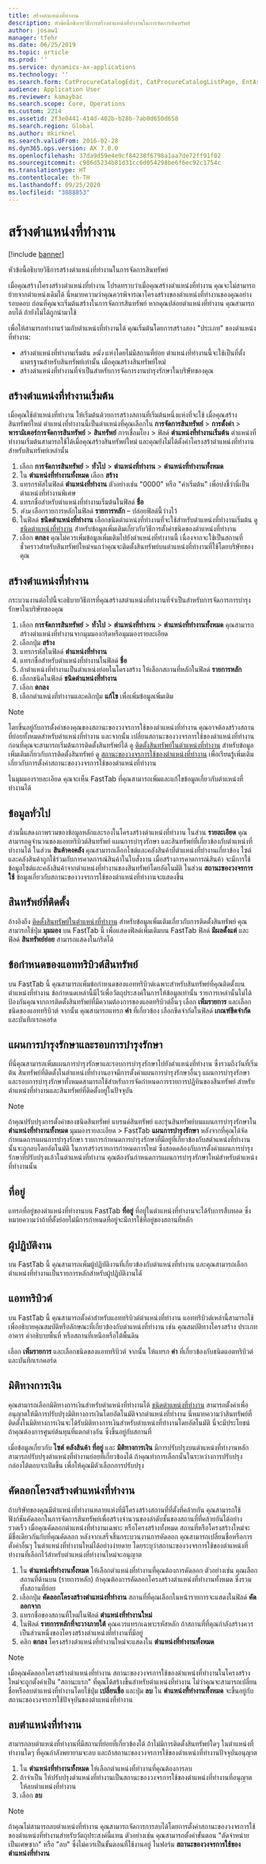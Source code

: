 ```yaml
---
title: สร้างตำแหน่งที่ทำงาน
description: หัวข้อนี้อธิบายวิธีการสร้างตำแหน่งที่ทำงานในการจัดการสินทรัพย์
author: josaw1
manager: tfehr
ms.date: 06/25/2019
ms.topic: article
ms.prod: ''
ms.service: dynamics-ax-applications
ms.technology: ''
ms.search.form: CatProcureCatalogEdit, CatProcureCatalogListPage, EntAssetFunctionalLocationCopyStructure, EntAssetFunctionalLocationCreate
audience: Application User
ms.reviewer: kamaybac
ms.search.scope: Core, Operations
ms.custom: 2214
ms.assetid: 2f3e0441-414d-402b-b28b-7ab0d650d658
ms.search.region: Global
ms.author: mkirknel
ms.search.validFrom: 2016-02-28
ms.dyn365.ops.version: AX 7.0.0
ms.openlocfilehash: 37da9d59e4e9cf84238f6798a1aa7de72ff91f02
ms.sourcegitcommit: c986d5234b81d31cc6d054298be6f6ec92c1754c
ms.translationtype: HT
ms.contentlocale: th-TH
ms.lasthandoff: 09/25/2020
ms.locfileid: "3888853"
---
```

# <a name="create-functional-locations"></a>สร้างตำแหน่งที่ทำงาน

[!include [banner](../../includes/banner.md)]

 

หัวข้อนี้อธิบายวิธีการสร้างตำแหน่งที่ทำงานในการจัดการสินทรัพย์

เมื่อคุณสร้างโครงสร้างตำแหน่งที่ทำงาน โปรดทราบว่าเมื่อคุณสร้างตำแหน่งที่ทำงาน คุณจะไม่สามารถย้ายจากตำแหน่งเดิมได้ นี่หมายความว่าคุณควรพิจารณาโครงสร้างของตำแหน่งที่ทำงานของคุณอย่างรอบคอบ ก่อนที่คุณจะเริ่มต้นสร้างในการจัดการสินทรัพย์ หากคุณปล่อยตำแหน่งที่ทำงาน คุณสามารถลบได้ ถ้ายังไม่ได้ถูกนำมาใช้

เพื่อให้สามารถทำงานร่วมกับตำแหน่งที่ทำงานได้ คุณเริ่มต้นโดยการสร้างสอง "ประเภท" ของตำแหน่งที่ทำงาน:

- สร้างตำแหน่งที่ทำงานเริ่มต้น *หนึ่ง* แห่งโดยไม่มีสถานที่ย่อย ตำแหน่งที่ทำงานนี้จะใช้เป็นที่ตั้งมาตรฐานสำหรับสินทรัพย์เท่านั้น เมื่อคุณสร้างสินทรัพย์ใหม่  
- สร้างตำแหน่งที่ทำงานที่จำเป็นสำหรับการจัดการงานบำรุงรักษาในบริษัทของคุณ

## <a name="create-a-default-functional-location"></a>สร้างตำแหน่งที่ทำงานเริ่มต้น

เมื่อคุณใช้ตำแหน่งที่ทำงาน ให้เริ่มต้นด้วยการสร้างสถานที่เริ่มต้นหนึ่งแห่งที่จะใช้ เมื่อคุณสร้างสินทรัพย์ใหม่ ตำแหน่งที่ทำงานนี้เป็นตำแหน่งที่คุณเลือกใน **การจัดการสินทรัพย์** > **การตั้งค่า** > **พารามิเตอร์การจัดการสินทรัพย์** > **สินทรัพย์** การเชื่อมโยง > ฟิลด์ **ตำแหน่งที่ทำงานเริ่มต้น** ตำแหน่งที่ทำงานเริ่มต้นสามารถใช้ได้เมื่อคุณสร้างสินทรัพย์ใหม่ และคุณยังไม่ได้ตั้งค่าโครงสร้าตำแหน่งที่ทำงานสำหรับสินทรัพย์เหล่านั้น

1. เลือก **การจัดการสินทรัพย์** > **ทั่วไป** > **ตำแหน่งที่ทำงาน** > **ตำแหน่งที่ทำงานทั้งหมด**  
2. ใน **ตำแหน่งที่ทำงานทั้งหมด** เลือก **สร้าง**
3. แทรกรหัสในฟิลด์ **ตำแหน่งที่ทำงาน** ตัวอย่างเช่น "0000" หรือ "ค่าเริ่มต้น" เพื่อบ่งชี้ว่านี่เป็นตำแหน่งที่ทำงานพิเศษ
4. แทรกชื่อสำหรับตำแหน่งที่ทำงานเริ่มต้นในฟิลด์ **ชื่อ**
5. *ห้าม* เลือกรายการหลักในฟิลด์ **รายการหลัก** – ปล่อยฟิลด์นี้ว่างไว้
6. ในฟิลด์ **ชนิดตำแหน่งที่ทำงาน** เลือกชนิดตำแหน่งที่ทำงานที่จะใช้สำหรับตำแหน่งที่ทำงานเริ่มต้น ดู [ชนิดตำแหน่งที่ทำงาน](../setup-for-functional-locations/functional-location-types.md) สำหรับข้อมูลเพิ่มเติมเกี่ยวกับวิธีการตั้งค่าชนิดของตำแหน่งที่ทำงาน
7. เลือก **ตกลง** คุณไม่ควรเพิ่มข้อมูลเพิ่มเติมไปยังตำแหน่งที่ทำงานนี้ เนื่องจากจะใช้เป็นสถานที่ชั่วคราวสำหรับสินทรัพย์ใหม่จนกว่าคุณจะติดตั้งสินทรัพย์บนตำแหน่งที่ทำงานที่ใช้โดยบริษัทของคุณ

## <a name="create-functional-locations"></a>สร้างตำแหน่งที่ทำงาน

กระบวนงานต่อไปนี้จะอธิบายวิธีการที่คุณสร้างสตำแหน่งที่ทำงานที่จำเป็นสำหรับการจัดการการบำรุงรักษาในบริษัทของคุณ

1. เลือก **การจัดการสินทรัพย์** > **ทั่วไป** > **ตำแหน่งที่ทำงาน** > **ตำแหน่งที่ทำงานทั้งหมด** คุณสามารถสร้างตำแหน่งที่ทำงานจากมุมมองกริดหรือมุมมองรายละเอียด
2. เลือกปุ่ม **สร้าง**
3. แทรกรหัสในฟิลด์ **ตำแหน่งที่ทำงาน**
4. แทรกชื่อสำหรับตำแหน่งที่ทำงานในฟิลด์ **ชื่อ**
5. ถ้าตำแหน่งที่ทำงานเป็นตำแหน่งย่อยในโครงสร้าง ให้เลือกสถานที่หลักในฟิลด์ **รายการหลัก**
6. เลือกชนิดในฟิลด์ **ชนิดตำแหน่งที่ทำงาน**
7. เลือก **ตกลง**
8. เลือกตำแหน่งที่ทำงานและคลิกปุ่ม **แก้ไข** เพื่อเพิ่มข้อมูลเพิ่มเติม

>[!NOTE]
>โดยขึ้นอยู่กับการตั้งค่าของคุณของสถานะของวงจรการใช้ของตำแหน่งที่ทำงาน คุณอาจต้องสร้างสถานที่ย่อยทั้งหมดสำหรับตำแหน่งที่ทำงาน และจากนั้น เปลี่ยนสถานะของวงจรการใช้ของตำแหน่งที่ทำงานก่อนที่คุณจะสามารถเริ่มต้นการติดตั้งสินทรัพย์ได้ ดู [ติดตั้งสินทรัพย์ในตำแหน่งที่ทำงาน](../functional-locations/install-objects-on-functional-locations.md) สำหรับข้อมูลเพิ่มเติมเกี่ยวกับการติดตั้งสินทรัพย์ ดู [สถานะของวงจรการใช้ของตำแหน่งที่ทำงาน](../setup-for-functional-locations/functional-location-stages.md) เพื่อเรียนรู้เพิ่มเติมเกี่ยวกับการตั้งค่าสถานะของวงจรการใช้ของตำแหน่งที่ทำงาน

ในมุมมองรายละเอียด คุณจะเห็น FastTab ที่คุณสามารถเพิ่มและแก้ไขข้อมูลเกี่ยวกับตำแหน่งที่ทำงานได้

## <a name="general-information"></a>ข้อมูลทั่วไป

ส่วนนี้แสดงภาพรวมของข้อมูลหลักและรองในโครงสร้างตำแหน่งที่ทำงาน ในส่วน **รายละเอียด** คุณสามารถดูจำนวนของแอททริบิวต์สินทรัพย์ แผนการบำรุงรักษา และสินทรัพย์ที่เกี่ยวข้องกับตำแหน่งที่ทำงานได้ ในส่วน **สินค้าคงคลัง** คุณสามารถเลือกไซต์และคลังสินค้าที่ตำแหน่งที่ทำงานเกี่ยวข้อง ไซต์และคลังสินค้าถูกใช้ร่วมกับการคาดการณ์สินค้าในใบสั่งงาน เมื่อสร้างการคาดการณ์สินค้า จะมีการใช้ข้อมูลไซต์และคลังสินค้าจากตำแหน่งที่ทำงานของสินทรัพย์โดยอัตโนมัติ ในส่วน **สถานะของวงจรการใช้** ข้อมูลเกี่ยวกับสถานะของวงจรการใช้ของตำแหน่งที่ทำงานจะแสดงขึ้น

## <a name="installed-assets"></a>สินทรัพย์ที่ติดตั้ง

อ้างอิงถึง [ติดตั้งสินทรัพย์ในตำแหน่งที่ทำงาน](../functional-locations/install-objects-on-functional-locations.md) สำหรับข้อมูลเพิ่มเติมเกี่ยวกับการติดตั้งสินทรัพย์ คุณสามารถใช้ปุ่ม **มุมมอง** บน FastTab นี้ เพื่อแสดงฟิลด์เพิ่มเติมบน FastTab ฟิลด์ **มีผลตั้งแต่** และฟิลด์ **สินทรัพย์ย่อย** สามารถแสดงในกริดได้

## <a name="asset-attribute-requirements"></a>ข้อกำหนดของแอททริบิวต์สินทรัพย์

บน FastTab นี้ คุณสามารถเพิ่มข้อกำหนดของแอททริบิวต์เฉพาะสำหรับสินทรัพย์ที่คุณติดตั้งบนตำแหน่งที่ทำงาน ข้อกำหนดเหล่านี้มีไว้เพื่อวัตถุประสงค์ในการให้ข้อมูลเท่านั้น รายการเหล่านั้นไม่ได้ป้องกันคุณจากการติดตั้งสินทรัพย์ที่มีความต้องการของแอตทริบิวต์อื่นๆ เลือก **เพิ่มรายการ** และเลือกชนิดของแอททริบิวต์ จากนั้น คุณสามารถแทรก **ค่า** ที่เกี่ยวข้อง เลือกขีดจำกัดในฟิลด์ **เกณฑ์ขีดจำกัด** และบันทึกเรกคอร์ด

## <a name="maintenance-plans-and-maintenance-rounds"></a>แผนการบำรุงรักษาและรอบการบำรุงรักษา

ที่นี่คุณสามารถเพิ่มแผนการบำรุงรักษาและรอบการบำรุงรักษาไปยังตำแหน่งที่ทำงาน ซึ่งรวมถึงวันที่เริ่มต้น สินทรัพย์ที่ติดตั้งในตำแหน่งที่ทำงานอาจมีการตั้งค่าแผนการบำรุงรักษาอื่นๆ แผนการบำรุงรักษาและรอบการบำรุงรักษาทั้งหมดสามารถใช้สำหรับการจัดกำหนดการรายการปฏิทินของสินทรัพย์ สำหรับตำแหน่งที่ทำงานและสินทรัพย์ที่ติดตั้งอยู่ในปัจจุบัน

>[!NOTE]
>ถ้าคุณปรับปรุงการตั้งค่าของชนิดสินทรัพย์ แบรนด์สินทรัพย์ และรุ่นสินทรัพย์บนแผนการบำรุงรักษาใน **ตำแหน่งที่ทำงานทั้งหมด** มุมมองรายละเอียด > FastTab **แผนการบำรุงรักษา** หลังจากที่คุณได้จัดกำหนดการแผนการบำรุงรักษา รายการกำหนดการบำรุงรักษาที่มีอยู่ที่เกี่ยวข้องกับสตำแหน่งที่ทำงานนั้นจะถูกลบโดยอัตโนมัติ ในการสร้างรายการกำหนดการใหม่ ซึ่งสอดคล้องกับการตั้งค่าแผนการบำรุงรักษาที่ปรับปรุงแล้วในตำแหน่งที่ทำงาน คุณต้องรันกำหนดการแผนการบำรุงรักษาใหม่สำหรับตำแหน่งที่ทำงานนั้น 

## <a name="address"></a>ที่อยู่

แทรกที่อยู่ของตำแหน่งที่ทำงานบน FastTab **ที่อยู่** ที่อยู่ในตำแหน่งที่ทำงานจะได้รับการสืบทอด ซึ่งหมายความว่าถ้าที่ตั้งย่อยไม่มีการกำหนดที่อยู่จะมีการใช้ที่อยู่ของสถานที่หลัก

## <a name="workers"></a>ผู้ปฏิบัติงาน

บน FastTab นี้ คุณสามารถเพิ่มผู้ปฏิบัติงานที่เกี่ยวข้องกับตำแหน่งที่ทำงาน และคุณสามารถเลือกตำแหน่งที่ทำงานเป็นรายการหลักสำหรับผู้ปฏิบัติงานไดั 

## <a name="attributes"></a>แอททริบิวต์

บน FastTab นี้ คุณสามารถตั้งค่าสำหรับแอททริบิวต์ตำแหน่งที่ทำงาน แอททริบิวต์เหล่านี้สามารถใช้เพื่ออธิบายคุณสมบัติหรือลักษณะที่เกี่ยวข้องกับตำแหน่งที่ทำงาน เช่น คุณสมบัติทางโครงสร้าง ประเภทอาคาร คำอธิบายพื้นที่ หรือสถานที่เหนือหรือใต้พื้นดิน

เลือก **เพิ่มรายการ** และเลือกชนิดของแอททริบิวต์ จากนั้น ให้แทรก **ค่า** ที่เกี่ยวข้องกับชนิดแอตทริบิวต์ และบันทึกเรกคอร์ด

## <a name="financial-dimensions"></a>มิติทางการเงิน

คุณสามารถเลือกมิติทางการเงินสำหรับตำแหน่งที่ทำงานได้ [ชนิดตำแหน่งที่ทำงาน](../setup-for-functional-locations/functional-location-types.md) สามารถตั้งค่าเพื่ออนุญาตให้มีการปรับปรุงมิติทางการเงินโดยอัตโนมัติจากตำแหน่งที่ทำงาน นี่หมายความว่าสินทรัพย์ที่ติดตั้งในมิติทางการเงินจะได้รับมิติทางการเงินสำหรับตำแหน่งที่ทำงานโดยอัตโนมัติ นี่จะมีประโยชน์ ถ้าคุณต้องการศูนย์ต้นทุนที่แตกต่างกัน ซึ่งขึ้นอยู่กับสถานที่

เมื่อข้อมูลเกี่ยวกับ **ไซต์** **คลังสินค้า** **ที่อยู่** และ **มิติทางการเงิน** มีการปรับปรุงบนตำแหน่งที่ทำงานหลัก สามารถปรับปรุงตำแหน่งที่ทำงานย่อยที่เกี่ยวข้องได้ ถ้าคุณทำการเลือกนั้นในระหว่างการปรับปรุง กล่องโต้ตอบจะเปิดขึ้น เพื่อให้คุณมีตัวเลือกการปรับปรุง

## <a name="copy-a-functional-location-structure"></a>คัดลอกโครงสร้างตำแหน่งที่ทำงาน

ถ้าบริษัทของคุณมีตำแหน่งที่ทำงานหลายแห่งที่มีโครงสร้างสถานที่ที่ตั้งที่คล้ายกัน คุณสามารถใช้ฟังก์ชันคัดลอกในการจัดการสินทรัพย์เพื่อสร้างจำนวนของลำดับชั้นของสถานที่ที่คล้ายกันได้อย่างรวดเร็ว เมื่อคุณคัดลอกตำแหน่งที่ทำงานเฉพาะ หรือโครงสร้างทั้งหมด สถานที่หรือโครงสร้างใหม่จะมีชื่อเดียวกันกับที่คุณคัดลอก หลังจากเสร็จสิ้นกระบวนงานการคัดลอก คุณสามารถเปลี่ยนชื่อหรือการตั้งค่าอื่นๆ ในตำแหน่งที่ทำงานใหม่ได้อย่างง่ายดาย โดยระบุว่าสถานะของวงจรการใช้ของตำแหน่งที่ทำงานที่เลือกไว้สำหรับตำแหน่งที่ทำงานใหม่จะอนุญาต

1. ใน **ตำแหน่งที่ทำงานทั้งหมด** ให้เลือกตำแหน่งที่ทำงานที่คุณต้องการคัดลอก ตัวอย่างเช่น คุณเลือกสถานที่ด้านบน (รายการหลัก) ถ้าคุณต้องการคัดลอกโครงสร้างตำแหน่งที่ทำงานทั้งหมด ซึ่งรวมทั้งสถานที่ย่อย
2. เลือกปุ่ม **คัดลอกโครงสร้างตำแหน่งที่ทำงาน** สถานที่ที่คุณเลือกในหน้ารายการจะแสดงในฟิลด์ **คัดลอกจาก**
3. แทรกชื่อของสถานที่ใหม่ในฟิลด์ **ตำแหน่งที่ทำงานใหม่**
4. ในฟิลด์ **รายการหลักที่จะวางภายใต้** คุณควรแทรกเฉพาะรหัสหลัก ถ้าสถานที่ที่คุณกำลังสร้างควรเป็นส่วนหนึ่งของโครงสร้างตำแหน่งที่ทำงานที่มีอยู่
5. คลิก **ตกลง** โครงสร้างตำแหน่งที่ทำงานใหม่จะแสดงใน **ตำแหน่งที่ทำงานทั้งหมด**

>[!NOTE]
>เมื่อคุณคัดลอกโครงสร้างตำแหน่งที่ทำงาน สถานะของวงจรการใช้ของตำแหน่งที่ทำงานในโครงสร้างใหม่จะถูกตั้งค่าเป็น "สถานะแรก" ที่คุณได้สร้างขึ้นสำหรับตำแหน่งที่ทำงาน ไม่ว่าคุณจะสามารถเปลี่ยนชื่อหรือลบตำแหน่งที่ทำงานโดยใช้ปุ่ม **เปลี่ยนชื่อ** และปุ่ม **ลบ** ใน **ตำแหน่งที่ทำงานทั้งหมด** จะขึ้นอยู่กับสถานะของวงจรการใช้ปัจจุบันของตำแหน่งที่ทำงาน

## <a name="delete-a-functional-location"></a>ลบตำแหน่งที่ทำงาน

สามารถลบตำแหน่งที่ทำงานที่มีสถานที่ย่อยที่เกี่ยวข้องได้ ถ้าไม่มีการติดตั้งสินทรัพย์ใดๆ ในตำแหน่งที่ทำงานใดๆ ที่คุณกำลังพยายามจะลบ และถ้าสถานะของวงจรการใช้ของตำแหน่งที่ทำงานปัจจุบันอนุญาต

1. ใน **ตำแหน่งที่ทำงานทั้งหมด** ให้เลือกตำแหน่งที่ทำงานที่คุณต้องการลบ
2. ถ้าจำเป็น ให้ปรับปรุงตำแหน่งที่ทำงานเป็นสถานะของวงจรการใช้ของตำแหน่งที่ทำงานที่อนุญาตให้ลบตำแหน่งที่ทำงาน
3. เลือก **ลบ**

>[!NOTE]
>ถ้าคุณไม่สามารถลบตำแหน่งที่ทำงาน คุณสามารถจัดการการลบได้โดยการตั้งค่าสถานะของวงจรการใช้ของตำแหน่งที่ทำงานสำหรับวัตถุประสงค์นี้แทน ตัวอย่างเช่น คุณสามารถตั้งค่าขั้นตอน "ตัดจำหน่ายเป็นเศษซาก" หรือ "ลบ" ซึ่งไม่ควรเป็นขั้นตอนที่ใช้งานอยู่ ในฟอร์ม **สถานะของวงจรการใช้ของตำแหน่งที่ทำงาน**
